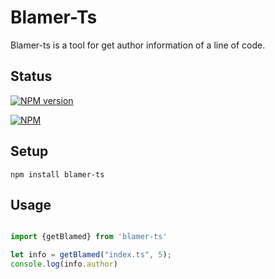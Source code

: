 Blamer-Ts
======

Blamer-ts is a tool for get author information of a line of code.

Status
------
[![NPM version](https://badge.fury.io/js/blamer-ts.svg)](http://badge.fury.io/js/blamer-ts)

[![NPM](https://nodei.co/npm/blamer-ts.png?downloads=true&downloadRank=true&stars=true)](https://nodei.co/npm/blamer-ts/)

Setup
-----

    npm install blamer-ts

Usage
-----

```typescript

import {getBlamed} from 'blamer-ts'

let info = getBlamed("index.ts", 5);
console.log(info.author)

```
